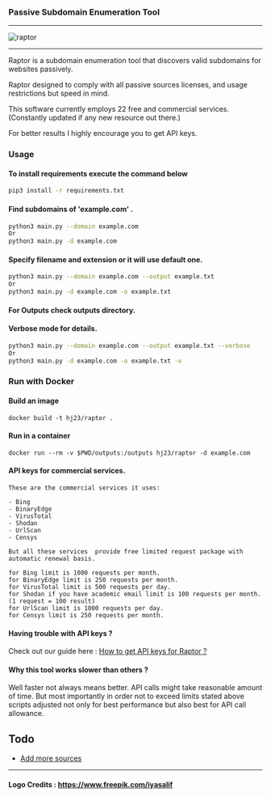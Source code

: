 ### Passive Subdomain Enumeration Tool
---
![raptor](https://user-images.githubusercontent.com/39130214/110909816-fc04c180-8329-11eb-9344-d06f25458f61.png)

---
Raptor is a subdomain enumeration tool that discovers valid subdomains for websites passively. 

Raptor designed to comply with all passive sources licenses, and usage restrictions but speed in mind.

This software currently employs 22 free and commercial services. (Constantly updated if any new resource out there.)

For better results I highly encourage you to get API keys.



### Usage
#### To install requirements execute the command below

```sh
pip3 install -r requirements.txt  
```

#### Find subdomains of 'example.com' . 
```sh
python3 main.py --domain example.com
Or
python3 main.py -d example.com
```

#### Specify filename and extension  or it will use default one.

```sh
python3 main.py --domain example.com --output example.txt  
Or
python3 main.py -d example.com -o example.txt  
```
#### For Outputs check outputs directory.


#### Verbose mode for details.

```sh
python3 main.py --domain example.com --output example.txt --verbose
Or
python3 main.py -d example.com -o example.txt -v
```

### Run with Docker

#### Build an image
```
docker build -t hj23/raptor .
```

#### Run in a container
```
docker run --rm -v $PWD/outputs:/outputs hj23/raptor -d example.com
```

#### API keys for commercial services.

```
These are the commercial services it uses:

- Bing
- BinaryEdge
- VirusTotal
- Shodan
- UrlScan
- Censys

But all these services  provide free limited request package with automatic renewal basis.

for Bing limit is 1000 requests per month.
for BinaryEdge limit is 250 requests per month. 
for VirusTotal limit is 500 requests per day.
for Shodan if you have academic email limit is 100 requests per month. (1 request = 100 result)
for UrlScan limit is 1000 requests per day.
for Censys limit is 250 requests per month.

```
#### Having trouble with API keys ?
Check out our guide here :
[ How to get API keys for Raptor ? ](https://github.com/HJ23/Raptor/wiki)

#### Why this tool works slower than others ?
Well faster not always means better. API calls might take reasonable amount of time.
But most importantly in order not to exceed limits stated above scripts adjusted not only for best performance but also best
for API call allowance.

## Todo
- [ Add more sources ]()

----
#### Logo Credits : https://www.freepik.com/iyasalif

